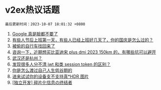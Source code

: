 # v2ex热议话题

`最后更新时间：2023-10-07 18:01:32 +0800`

1. [Google 真是臉都不要了](https://www.v2ex.com/t/979388)
1. [有些人节后上班第一天，有些人已经上班好几天了，你的国庆是怎么过的？](https://www.v2ex.com/t/979342)
1. [被偷的自行车找回来了](https://www.v2ex.com/t/979431)
1. [咨询一下，近期想买比亚迪宋 plus dmi 2023 150km 的，有哪些坑可以避开](https://www.v2ex.com/t/979379)
1. [武汉还是杭州？](https://www.v2ex.com/t/979358)
1. [发现很多人分不清 jwt 和类 session token 的区别？](https://www.v2ex.com/t/979326)
1. [你是怎么渡过自己人生低谷期的](https://www.v2ex.com/t/979401)
1. [进来试试你的设备支不支持真*HDR 图片](https://www.v2ex.com/t/979304)
1. [[独立开发] 碎片化信息の终结者](https://www.v2ex.com/t/979387)

